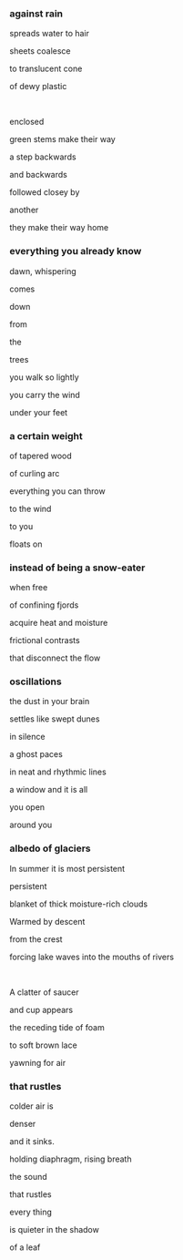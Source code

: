 <div class="poem">

  ### against rain
  
  spreads water to hair
  
  sheets coalesce

  to translucent cone

  of dewy plastic
  
  <br/>

  enclosed
  
  green stems make their way
  
  a step backwards

  and backwards
  
  followed closey by
  
  another
  
  they make their way home

</div>

<div class="poem">

  ### everything you already know

  dawn, whispering
  
  comes
  
  down
  
  from
  
  the
  
  trees

  you walk so lightly
  
  you carry the wind

  under your feet
</div>

<div class="poem">

  ### a certain weight

  of tapered wood

  of curling arc
  
  everything you can throw
  
  to the wind
  
  to you
  
  floats on
  
</div>

<div class="poem">

  ### instead of being a snow-eater

  when free
  
  of confining fjords

  acquire heat and moisture

  frictional contrasts

  that disconnect the flow

</div>

<div class="poem">

  ### oscillations

  the dust in your brain
  
  <!-- oscillates -->
  
  settles like swept dunes
  
  in silence
  
  a ghost paces
  
  in neat and rhythmic lines 
  
  a window and it is all
  
  you open 
  
  around you
</div>

<div class="poem">

  ### albedo of glaciers
  
  In summer it is most persistent
  
  persistent
  
  blanket of thick moisture-rich clouds
  
  Warmed by descent
  
  from the crest
  
  forcing lake waves into the mouths of rivers
  
  <br/>

  A clatter of saucer
  
  and cup appears
  
  the receding tide of foam
  
  to soft brown lace
  
  yawning for air
</div>

<div class="poem">

  ### that rustles

  colder air is
  
  denser

  and it sinks.

  holding diaphragm, rising breath
  
  the sound

  that rustles

  <!-- I cannot get enough of -->
  
  every thing
  
  is quieter in the shadow
  
  of a leaf
</div>


<!-- prevented them from drying their laundry<span class="line-break"></span> -->

<!-- and yet -->
